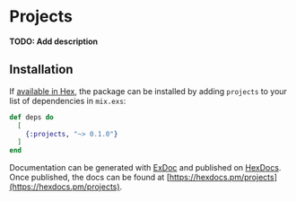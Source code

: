 # Projects

**TODO: Add description**

## Installation

If [available in Hex](https://hex.pm/docs/publish), the package can be installed
by adding `projects` to your list of dependencies in `mix.exs`:

```elixir
def deps do
  [
    {:projects, "~> 0.1.0"}
  ]
end
```

Documentation can be generated with [ExDoc](https://github.com/elixir-lang/ex_doc)
and published on [HexDocs](https://hexdocs.pm). Once published, the docs can
be found at [https://hexdocs.pm/projects](https://hexdocs.pm/projects).

